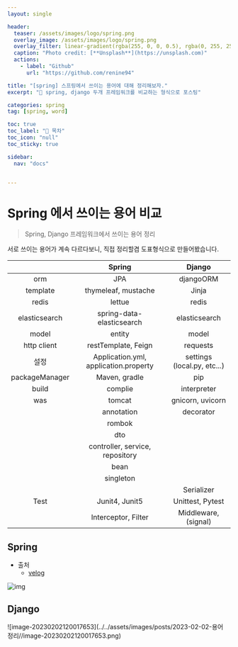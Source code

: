 ```yaml
---
layout: single

header:
  teaser: /assets/images/logo/spring.png
  overlay_image: /assets/images/logo/spring.png
  overlay_filter: linear-gradient(rgba(255, 0, 0, 0.5), rgba(0, 255, 255, 0.5))
  caption: "Photo credit: [**Unsplash**](https://unsplash.com)"
  actions:
    - label: "Github"
      url: "https://github.com/renine94"

title: "[spring] 스프링에서 쓰이는 용어에 대해 정리해보자."
excerpt: "🚀 spring, django 두개 프레임워크를 비교하는 형식으로 포스팅"

categories: spring
tag: [spring, word]

toc: true
toc_label: "📕 목차"
toc_icon: "null"
toc_sticky: true

sidebar:
  nav: "docs"


---
```


# Spring 에서 쓰이는 용어 비교

> Spring, Django 프레임워크에서 쓰이는 용어 정리



서로 쓰이는 용어가 계속 다르다보니, 직접 정리할겸 도표형식으로 만들어봤습니다.



|                |                Spring                 |           Django            |
| :------------: | :-----------------------------------: | :-------------------------: |
|      orm       |                  JPA                  |          djangoORM          |
|    template    |          thymeleaf, mustache          |            Jinja            |
|     redis      |                lettue                 |            redis            |
| elasticsearch  |       spring-data-elasticsearch       |        elasticsearch        |
|     model      |                entity                 |            model            |
|  http client   |          restTemplate, Feign          |          requests           |
|      설정      | Application.yml, application.property | settings (local.py, etc...) |
| packageManager |             Maven, gradle             |             pip             |
|     build      |                complie                |         interpreter         |
|      was       |                tomcat                 |      gnicorn, uvicorn       |
|                |              annotation               |          decorator          |
|                |                rombok                 |                             |
|                |                  dto                  |                             |
|                |    controller, service, repository    |                             |
|                |                 bean                  |                             |
|                |               singleton               |                             |
|                |                                       |         Serializer          |
|      Test      |            Junit4, Junit5             |      Unittest, Pytest       |
|                |          Interceptor, Filter          |    Middleware, (signal)     |





## Spring

- 출처
  - [velog](https://velog.io/@juhyeon1114/%EC%8A%A4%ED%94%84%EB%A7%81%EC%9D%98-%EA%B5%AC%EC%A1%B0%EC%99%80-%EC%9A%94%EC%B2%AD-%ED%9D%90%EB%A6%84)

![img](https://velog.velcdn.com/images/juhyeon1114/post/a1287592-e665-4476-9c53-2533a832100e/image.jpg)

## Django

![image-20230202120017653](../../assets/images/posts/2023-02-02-용어 정리//image-20230202120017653.png)
